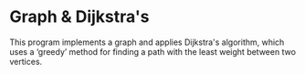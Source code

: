 # Graph & Dijkstra's
This program implements a graph and applies Dijkstra's algorithm, which uses a ‘greedy’ method for finding a path with the least weight between two vertices.
